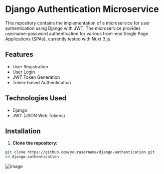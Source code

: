 # Django Authentication Microservice

This repository contains the implementation of a microservice for user authentication using Django with JWT. The microservice provides username-password authentication for various front-end Single Page Applications (SPAs), currently tested with Nuxt 3.js.

## Features

- User Registration
- User Login
- JWT Token Generation
- Token-based Authentication

## Technologies Used

- Django
- JWT (JSON Web Tokens)

## Installation

1. **Clone the repository:**

```bash
git clone https://github.com/yourusername/django-authentication.git
cd django-authentication
```
![image](https://github.com/user-attachments/assets/b3f51786-898a-429a-bd7e-621885e2f33f)
